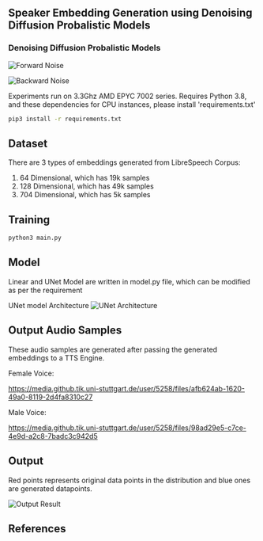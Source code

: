 ## Speaker Embedding Generation using Denoising Diffusion Probalistic Models

### Denoising Diffusion Probalistic Models
![Forward Noise](https://github.tik.uni-stuttgart.de/FlorianLux/SpeakerEmbeddingGenerationDenoisingDiffusion/blob/master/figures/Forward_noise.png)

![Backward Noise](https://github.tik.uni-stuttgart.de/FlorianLux/SpeakerEmbeddingGenerationDenoisingDiffusion/blob/master/figures/backward_noise.png)

Experiments run on 3.3Ghz AMD EPYC 7002 series. Requires Python 3.8, and these dependencies for CPU instances, please install 'requirements.txt'

```bash
pip3 install -r requirements.txt
```

## Dataset

There are 3 types of embeddings generated from LibreSpeech Corpus: 
1. 64 Dimensional, which has 19k samples
2. 128 Dimensional, which has 49k samples
3. 704 Dimensional, which has 5k samples

## Training
```bash
python3 main.py
```

## Model

Linear and UNet Model are written in model.py file, which can be modified as per the requirement

UNet model Architecture
![UNet Architecture](https://github.tik.uni-stuttgart.de/FlorianLux/SpeakerEmbeddingGenerationDenoisingDiffusion/blob/master/figures/Unet.drawio.png)
## Output Audio Samples
These audio samples are generated after passing the generated embeddings to a TTS Engine. 


Female Voice:  

https://media.github.tik.uni-stuttgart.de/user/5258/files/afb624ab-1620-49a0-8119-2d4fa8310c27

Male Voice: 

https://media.github.tik.uni-stuttgart.de/user/5258/files/98ad29e5-c7ce-4e9d-a2c8-7badc3c942d5

## Output
Red points represents original data points in the distribution and blue ones are generated datapoints. 

![Output Result]()

## References






